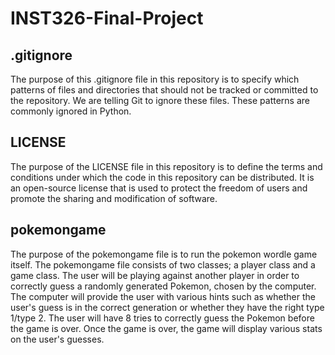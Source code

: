 # INST326-Final-Project

## .gitignore
The purpose of this .gitignore file in this repository is to specify which patterns of files and directories that should not be tracked or committed to the repository. We are telling Git to ignore these files. These patterns are commonly ignored in Python. 



## LICENSE
The purpose of the LICENSE file in this repository is to define the terms and conditions under which the code in this repository can be distributed. It is an open-source license that is used to protect the freedom of users and promote the sharing and modification of software.



## pokemongame
The purpose of the pokemongame file is to run the pokemon wordle game itself. The pokemongame file consists of two classes; a player class and a game class. The user will be playing against another player in order to correctly guess a randomly generated Pokemon, chosen by the computer. The computer will provide the user with various hints such as whether the user's guess is in the correct generation or whether they have the right type 1/type 2. The user will have 8 tries to correctly guess the Pokemon before the game is over. Once the game is over, the game will display various stats on the user's guesses.
